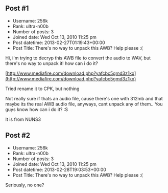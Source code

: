 ## Post #1
- Username: 256k
- Rank: ultra-n00b
- Number of posts: 3
- Joined date: Wed Oct 13, 2010 11:25 pm
- Post datetime: 2013-02-27T01:19:43+00:00
- Post Title: There's no way to unpack this AWB? Help please :(

Hi, i'm trying to decryp this AWB file to convert the audio to WAV, but there's no way to unpack it! how can i do it? 

[http://www.mediafire.com/download.php?yafcbc5gmd3z1kx](http://www.mediafire.com/download.php?yafcbc5gmd3z1kx)

Tried rename it to CPK, but nothing

Not really sure if thats an audio file, cause there's one with 312mb and that maybe its the real AWB audio file, anyways, cant unpack any of them.. You guys know how can i do it? :S

It is from NUNS3
## Post #2
- Username: 256k
- Rank: ultra-n00b
- Number of posts: 3
- Joined date: Wed Oct 13, 2010 11:25 pm
- Post datetime: 2013-02-28T19:03:53+00:00
- Post Title: There's no way to unpack this AWB? Help please :(

Seriously, no one?
